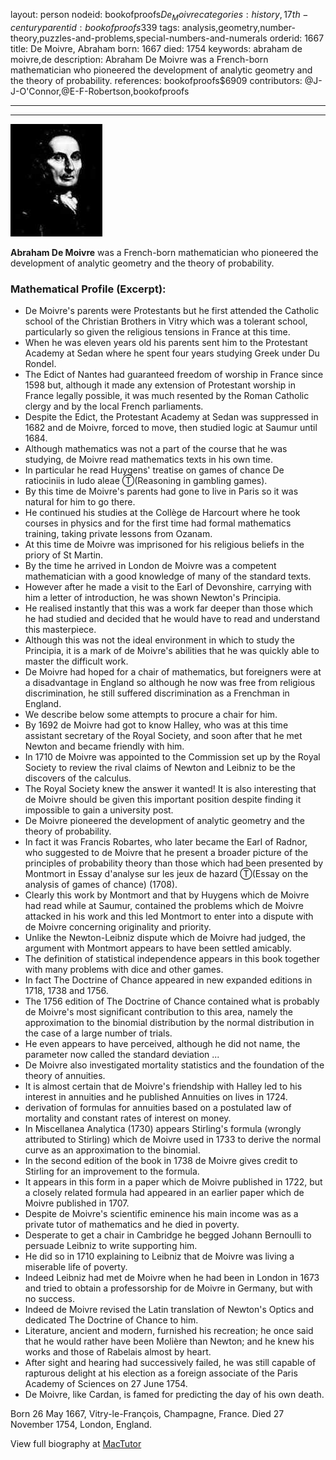 layout: person
nodeid: bookofproofs$De_Moivre
categories: history,17th-century
parentid: bookofproofs$339
tags: analysis,geometry,number-theory,puzzles-and-problems,special-numbers-and-numerals
orderid: 1667
title: De Moivre, Abraham
born: 1667
died: 1754
keywords: abraham de moivre,de
description: Abraham De Moivre was a French-born mathematician who pioneered the development of analytic geometry and the theory of probability.
references: bookofproofs$6909
contributors: @J-J-O'Connor,@E-F-Robertson,bookofproofs

---



---

![De_Moivre.jpg](https://github.com/bookofproofs/bookofproofs.github.io/blob/main/_sources/_assets/images/portraits/De_Moivre.jpg?raw=true)

**Abraham De Moivre** was a French-born mathematician who pioneered the development of analytic geometry and the theory of probability.

### Mathematical Profile (Excerpt):
* De Moivre's parents were Protestants but he first attended the Catholic school of the Christian Brothers in Vitry which was a tolerant school, particularly so given the religious tensions in France at this time.
* When he was eleven years old his parents sent him to the Protestant Academy at Sedan where he spent four years studying Greek under Du Rondel.
* The Edict of Nantes had guaranteed freedom of worship in France since 1598 but, although it made any extension of Protestant worship in France legally possible, it was much resented by the Roman Catholic clergy and by the local French parliaments.
* Despite the Edict, the Protestant Academy at Sedan was suppressed in 1682 and de Moivre, forced to move, then studied logic at Saumur until 1684.
* Although mathematics was not a part of the course that he was studying, de Moivre read mathematics texts in his own time.
* In particular he read Huygens' treatise on games of chance De ratiociniis in ludo aleae Ⓣ(Reasoning in  gambling games).
* By this time de Moivre's parents had gone to live in Paris so it was natural for him to go there.
* He continued his studies at the Collège de Harcourt where he took courses in physics and for the first time had formal mathematics training, taking private lessons from Ozanam.
* At this time de Moivre was imprisoned for his religious beliefs in the priory of St Martin.
* By the time he arrived in London de Moivre was a competent mathematician with a good knowledge of many of the standard texts.
* However after he made a visit to the Earl of Devonshire, carrying with him a letter of introduction, he was shown Newton's Principia.
* He realised instantly that this was a work far deeper than those which he had studied and decided that he would have to read and understand this masterpiece.
* Although this was not the ideal environment in which to study the Principia, it is a mark of de Moivre's abilities that he was quickly able to master the difficult work.
* De Moivre had hoped for a chair of mathematics, but foreigners were at a disadvantage in England so although he now was free from religious discrimination, he still suffered discrimination as a Frenchman in England.
* We describe below some attempts to procure a chair for him.
* By 1692 de Moivre had got to know Halley, who was at this time assistant secretary of the Royal Society, and soon after that he met Newton and became friendly with him.
* In 1710 de Moivre was appointed to the Commission set up by the Royal Society to review the rival claims of Newton and Leibniz to be the discovers of the calculus.
* The Royal Society knew the answer it wanted! It is also interesting that de Moivre should be given this important position despite finding it impossible to gain a university post.
* De Moivre pioneered the development of analytic geometry and the theory of probability.
* In fact it was Francis Robartes, who later became the Earl of Radnor, who suggested to de Moivre that he present a broader picture of the principles of probability theory than those which had been presented by Montmort in Essay d'analyse sur les jeux de hazard Ⓣ(Essay on the analysis of games of chance) (1708).
* Clearly this work by Montmort and that by Huygens which de Moivre had read while at Saumur, contained the problems which de Moivre attacked in his work and this led Montmort to enter into a dispute with de Moivre concerning originality and priority.
* Unlike the Newton-Leibniz dispute which de Moivre had judged, the argument with Montmort appears to have been settled amicably.
* The definition of statistical independence appears in this book together with many problems with dice and other games.
* In fact The Doctrine of Chance appeared in new expanded editions in 1718, 1738 and 1756.
* The 1756 edition of The Doctrine of Chance contained what is probably de Moivre's most significant contribution to this area, namely the approximation to the binomial distribution by the normal distribution in the case of a large number of trials.
* He even appears to have perceived, although he did not name, the parameter now called the standard deviation ...
* De Moivre also investigated mortality statistics and the foundation of the theory of annuities.
* It is almost certain that de Moivre's friendship with Halley led to his interest in annuities and he published Annuities on lives in 1724.
* derivation of formulas for annuities based on a postulated law of mortality and constant rates of interest on money.
* In Miscellanea Analytica (1730) appears Stirling's formula (wrongly attributed to Stirling) which de Moivre used in 1733 to derive the normal curve as an approximation to the binomial.
* In the second edition of the book in 1738 de Moivre gives credit to Stirling for an improvement to the formula.
* It appears in this form in a paper which de Moivre published in 1722, but a closely related formula had appeared in an earlier paper which de Moivre published in 1707.
* Despite de Moivre's scientific eminence his main income was as a private tutor of mathematics and he died in poverty.
* Desperate to get a chair in Cambridge he begged Johann Bernoulli to persuade Leibniz to write supporting him.
* He did so in 1710 explaining to Leibniz that de Moivre was living a miserable life of poverty.
* Indeed Leibniz had met de Moivre when he had been in London in 1673 and tried to obtain a professorship for de Moivre in Germany, but with no success.
* Indeed de Moivre revised the Latin translation of Newton's Optics and dedicated The Doctrine of Chance to him.
* Literature, ancient and modern, furnished his recreation; he once said that he would rather have been Molière than Newton; and he knew his works and those of Rabelais almost by heart.
* After sight and hearing had successively failed, he was still capable of rapturous delight at his election as a foreign associate of the Paris Academy of Sciences on 27 June 1754.
* De Moivre, like Cardan, is famed for predicting the day of his own death.

Born 26 May 1667, Vitry-le-François, Champagne, France. Died 27 November 1754, London, England.

View full biography at [MacTutor](https://mathshistory.st-andrews.ac.uk/Biographies/De_Moivre/)
